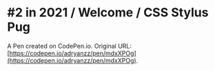 # #2 in 2021 / Welcome / CSS Stylus Pug

A Pen created on CodePen.io. Original URL: [https://codepen.io/adryanzz/pen/mdxXPOg](https://codepen.io/adryanzz/pen/mdxXPOg).

